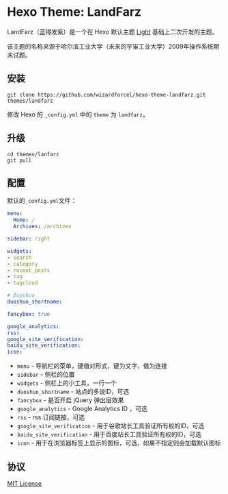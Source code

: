 # Hexo Theme: LandFarz

LandFarz（蓝得发紫）是一个在 Hexo 默认主题 [Light](https://github.com/hexojs/hexo-theme-light) 基础上二次开发的主题。

该主题的名称来源于哈尔滨工业大学（未来的宇宙工业大学）2009年操作系统期末试题。

## 安装

```
git clone https://github.com/wizardforcel/hexo-theme-landfarz.git themes/landfarz
```

修改 Hexo 的 `_config.yml` 中的 `theme` 为 `landfarz`。

## 升级

```
cd themes/lanfarz
git pull
```

## 配置

默认的`_config.yml`文件：

``` yaml
menu:
  Home: /
  Archives: /archives

sidebar: right

widgets:
- search
- category
- recent_posts
- tag
- tagcloud

# Duoshuo
duoshuo_shortname: 

fancybox: true

google_analytics:
rss: 
google_site_verification: 
baidu_site_verification: 
icon: 
```

+ `menu` - 导航栏的菜单，键值对形式，键为文字，值为连接
+ `sidebar` - 侧栏的位置
+ `widgets` - 侧栏上的小工具，一行一个
+ `duoshuo_shortname` - 站点的多说ID，可选
+ `fancybox` - 是否开启 jQuery 弹出层效果
+ `google_analytics` - Google Analytics ID ，可选
+ `rss` - rss 订阅链接，可选
+ `google_site_verification` - 用于谷歌站长工具验证所有权的ID，可选
+ `baidu_site_verification` - 用于百度站长工具验证所有权的ID，可选
+ `icon` - 用于在浏览器标签上显示的图标，可选，如果不指定则会加载默认图标

## 协议

[MIT License](LICENSE)